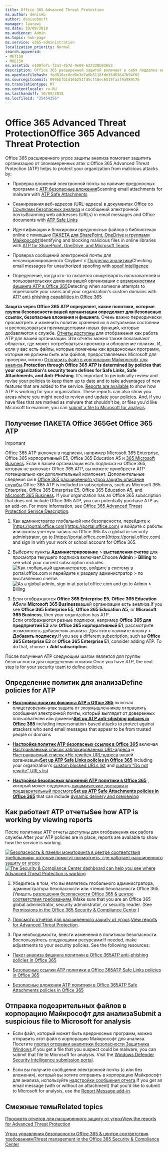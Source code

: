 ```yaml
---
title: Office 365 Advanced Threat Protection
ms.author: deniseb
author: denisebmsft
manager: laurawi
ms.date: 10/09/2018
ms.audience: Admin
ms.topic: hub-page
ms.service: o365-administration
localization_priority: Normal
search.appverid:
- MET150
- MOE150
ms.assetid: e100fe7c-f2a1-4b7d-9e08-622330b83653
description: Office 365 расширенной защитой включает в себя подделка аналитики, безопасных ссылок, безопасные вложения и расширенные возможности фишинга. Расширенные защиту от угроз также расширяемый для файлов в SharePoint Online, OneDrive для бизнеса и группами Майкрософт.
ms.openlocfilehash: fed816ec8cd0e3e7a6b5118fde35d81647b94f02
ms.sourcegitcommit: 099bbfb1d16b251fd5cf18ec6515faaf9a989176
ms.translationtype: MT
ms.contentlocale: ru-RU
ms.lasthandoff: 10/09/2018
ms.locfileid: "25454356"
---
```

# <a name="office-365-advanced-threat-protection"></a><span data-ttu-id="44f08-104">Office 365 Advanced Threat Protection</span><span class="sxs-lookup"><span data-stu-id="44f08-104">Office 365 Advanced Threat Protection</span></span>

<span data-ttu-id="44f08-105">Office 365 расширенного угроз защиты анализа помогает защитить организацию от злонамеренных атак с:</span><span class="sxs-lookup"><span data-stu-id="44f08-105">Office 365 Advanced Threat Protection (ATP) helps to protect your organization from malicious attacks by:</span></span>
  
- <span data-ttu-id="44f08-106">Проверка вложений электронной почты на наличие вредоносных программ с [ATP безопасные вложения](atp-safe-attachments.md)</span><span class="sxs-lookup"><span data-stu-id="44f08-106">Scanning email attachments for malware with [ATP Safe Attachments](atp-safe-attachments.md)</span></span>
    
- <span data-ttu-id="44f08-107">Сканирования веб-адресов (URL-адреса) в документах Office со [Ссылками безопасных анализа](atp-safe-links.md) и сообщений электронной почты</span><span class="sxs-lookup"><span data-stu-id="44f08-107">Scanning web addresses (URLs) in email messages and Office documents with [ATP Safe Links](atp-safe-links.md)</span></span>
    
- <span data-ttu-id="44f08-108">Идентификации и блокировки вредоносных файлов в библиотеках online с помощью [ПАКЕТА для SharePoint, OneDrive и группами Майкрософт](atp-for-spo-odb-and-teams.md)</span><span class="sxs-lookup"><span data-stu-id="44f08-108">Identifying and blocking malicious files in online libraries with [ATP for SharePoint, OneDrive, and Microsoft Teams](atp-for-spo-odb-and-teams.md)</span></span>
    
- <span data-ttu-id="44f08-109">Проверка сообщений электронной почты для несанкционированного Спуфинг с [Подделка аналитики](learn-about-spoof-intelligence.md)</span><span class="sxs-lookup"><span data-stu-id="44f08-109">Checking email messages for unauthorized spoofing with [spoof intelligence](learn-about-spoof-intelligence.md)</span></span>
    
- <span data-ttu-id="44f08-110">Определение, когда кто-то пытается олицетворять пользователей и пользовательских доменов вашей организации с [возможностями фишинга ATP в Office 365](atp-anti-phishing.md)</span><span class="sxs-lookup"><span data-stu-id="44f08-110">Detecting when someone attempts to impersonate your users and your organization's custom domains with [ATP anti-phishing capabilities in Office 365](atp-anti-phishing.md)</span></span>
    
<span data-ttu-id="44f08-p102">**Защита через Office 365 ATP определяет, какие политики, которые группа безопасности вашей организации определяет для безопасных ссылок, безопасные вложения и фишинга**. Очень важно периодически просмотреть и изменить политик хранения их в актуальном состоянии и воспользоваться преимуществами новых функций, которые добавляются к службе. [Отчеты доступны](view-reports-for-atp.md) для отображения как работа ATP для вашей организации. Эти отчеты можно также показывают областях, где может потребоваться просмотр и обновление политик. И, если у вас есть файлы, которые помечены как вредоносных программ, которые не должны быть или файлов, предоставляемых Microsoft для проверки, можно [Отправить файл в корпорацию Майкрософт для анализа](#submit-a-suspicious-file-to-microsoft-for-analysis).</span><span class="sxs-lookup"><span data-stu-id="44f08-p102">**Protection through Office 365 ATP is determined by policies that your organization's security team defines for Safe Links, Safe Attachments, and Anti-Phishing**. It's important to periodically review and revise your policies to keep them up to date and to take advantages of new features that are added to the service. [Reports are available](view-reports-for-atp.md) to show how ATP is working for your organization. These reports can also show you areas where you might need to review and update your policies. And, if you have files that are marked as malware that shouldn't be, or files you'd like Microsoft to examine, you can [submit a file to Microsoft for analysis](#submit-a-suspicious-file-to-microsoft-for-analysis).</span></span>
      
## <a name="get-office-365-atp"></a><span data-ttu-id="44f08-116">Получение ПАКЕТА Office 365</span><span class="sxs-lookup"><span data-stu-id="44f08-116">Get Office 365 ATP</span></span>

> [!IMPORTANT]
> <span data-ttu-id="44f08-p103">Office 365 ATP включен в подписки, например Microsoft 365 Enterprise, Office 365 корпоративный E5, Office 365 Education A5 и [365 Microsoft Business](https://support.office.com/article/c123694a-1efb-459e-a8d5-2187975373dc). Если в вашей организации есть подписка на Office 365, которая не включает Office 365 ATP, вы можете приобрести ATP потенциально как дополнительный компонент. Дополнительные сведения см в [Office 365 расширенного угроз защиты описание службы](https://technet.microsoft.com/library/exchange-online-advanced-threat-protection-service-description.aspx).</span><span class="sxs-lookup"><span data-stu-id="44f08-p103">Office 365 ATP is included in subscriptions, such as Microsoft 365 Enterprise, Office 365 Enterprise E5, Office 365 Education A5, and [Microsoft 365 Business](https://support.office.com/article/c123694a-1efb-459e-a8d5-2187975373dc). If your organization has an Office 365 subscription that does not include Office 365 ATP, you can potentially purchase ATP as an add-on. For more information, see [Office 365 Advanced Threat Protection Service Description](https://technet.microsoft.com/library/exchange-online-advanced-threat-protection-service-description.aspx).</span></span> 

1. <span data-ttu-id="44f08-120">Как администратор глобальной или безопасности, перейдите к [https://portal.office.com](https://portal.office.com) и войдите с работы или школы учетную запись на Office 365.</span><span class="sxs-lookup"><span data-stu-id="44f08-120">As a global or security administrator, go to [https://portal.office.com](https://portal.office.com) and sign in with your work or school account for Office 365.</span></span> 
    
2. <span data-ttu-id="44f08-121">Выберите пункты **Администрирование** \> **выставления счетов** для просмотра текущего подписка включает.</span><span class="sxs-lookup"><span data-stu-id="44f08-121">Choose **Admin** \> **Billing** to see what your current subscription includes.</span></span> <br/><span data-ttu-id="44f08-122">![Как глобальный администратор, войдите в систему в portal.office.com и перейдите к разделу администратор \> по выставлению счетов](media/18a3546c-bd1f-4f49-82ec-0184909b42c2.png)</span><span class="sxs-lookup"><span data-stu-id="44f08-122">![As a global admin, sign in at portal.office.com and go to Admin \> Billing](media/18a3546c-bd1f-4f49-82ec-0184909b42c2.png)</span></span>
  
3. <span data-ttu-id="44f08-123">Если отображаются **Office 365 Enterprise E5**, **Office 365 Education A5**или **Microsoft 365 Business**вашей организации есть анализа.</span><span class="sxs-lookup"><span data-stu-id="44f08-123">If you see **Office 365 Enterprise E5**, **Office 365 Education A5**, or **Microsoft 365 Business**, then your organization has ATP.</span></span> <br/><span data-ttu-id="44f08-p104">Если отображаются разные подписки, например **Office 365 для предприятий E3** или **Office 365 корпоративный E1**, рассмотрите возможность добавления анализа. Для этого нажмите кнопку **+ Добавить подписку**.</span><span class="sxs-lookup"><span data-stu-id="44f08-p104">If you see a different subscription, such as **Office 365 Enterprise E3** or **Office 365 Enterprise E1**, consider adding ATP. To do that, choose **+ Add subscription**.</span></span>
    
<span data-ttu-id="44f08-126">После получения ATP следующим шагом является для группы безопасности для определения политик.</span><span class="sxs-lookup"><span data-stu-id="44f08-126">Once you have ATP, the next step is for your security team to define policies.</span></span> 
  
## <a name="define-policies-for-atp"></a><span data-ttu-id="44f08-127">Определение политик для анализа</span><span class="sxs-lookup"><span data-stu-id="44f08-127">Define policies for ATP</span></span>

- <span data-ttu-id="44f08-128">**[Настройка политик фишинга ATP в Office 365](set-up-atp-anti-phishing-policies.md)** включая олицетворения-атак защита от злоумышленников отправлять сообщения электронной почты, который выглядит от доверенных пользователей или доменов</span><span class="sxs-lookup"><span data-stu-id="44f08-128">**[Set up ATP anti-phishing policies in Office 365](set-up-atp-anti-phishing-policies.md)** including impersonation-based attacks to protect against attackers who send email messages that appear to be from trusted people or domains</span></span> 

- <span data-ttu-id="44f08-129">**[Настройка политик ATP безопасных ссылок в Office 365](set-up-atp-safe-links-policies.md)** включая [Настраиваемый список заблокированных URL-адреса](set-up-a-custom-blocked-urls-list-wtih-atp.md) и [Настраиваемый список «Не rewrite» URL-адреса](set-up-a-custom-do-not-rewrite-urls-list-with-atp.md) вашей организации</span><span class="sxs-lookup"><span data-stu-id="44f08-129">**[Set up ATP Safe Links policies in Office 365](set-up-atp-safe-links-policies.md)** including your organization's [custom blocked URLs list](set-up-a-custom-blocked-urls-list-wtih-atp.md) and [custom "Do not rewrite" URLs list](set-up-a-custom-do-not-rewrite-urls-list-with-atp.md)</span></span>
    
- <span data-ttu-id="44f08-130">**[Настройка безопасных вложений ATP политики в Office 365](set-up-atp-safe-attachments-policies.md)** , который может содержать [динамические доставки и предварительный просмотр](dynamic-delivery-and-previewing.md)</span><span class="sxs-lookup"><span data-stu-id="44f08-130">**[Set up ATP Safe Attachments policies in Office 365](set-up-atp-safe-attachments-policies.md)** that can include [dynamic delivery and previewing](dynamic-delivery-and-previewing.md)</span></span>
  
## <a name="see-how-atp-is-working-by-viewing-reports"></a><span data-ttu-id="44f08-131">Как работает ATP отчеты</span><span class="sxs-lookup"><span data-stu-id="44f08-131">See how ATP is working by viewing reports</span></span>

<span data-ttu-id="44f08-132">После политиках ATP отчеты доступны для отображения как работа службы.</span><span class="sxs-lookup"><span data-stu-id="44f08-132">After your ATP policies are in place, reports are available to show how the service is working.</span></span>

<span data-ttu-id="44f08-133">[![Безопасность &amp; панели мониторинга в центре соответствия требованиям, которые помогут посмотреть, где работает расширенного защиту от угроз](media/6b213d34-adbb-44af-8549-be9a7e2db087.png)](view-reports-for-atp.md)</span><span class="sxs-lookup"><span data-stu-id="44f08-133">[![The Security &amp; Compliance Center dashboard can help you see where Advanced Threat Protection is working](media/6b213d34-adbb-44af-8549-be9a7e2db087.png)](view-reports-for-atp.md)</span></span>
  
1. <span data-ttu-id="44f08-p105">Убедитесь в том, что вы являетесь глобального администратора, администратора безопасности или чтения безопасности Office 365. (Увидеть [разрешения безопасности Office 365 &amp; центре соответствия требованиям](permissions-in-the-security-and-compliance-center.md).)</span><span class="sxs-lookup"><span data-stu-id="44f08-p105">Make sure that you are an Office 365 global administrator, security administrator, or security reader. (See [Permissions in the Office 365 Security &amp; Compliance Center](permissions-in-the-security-and-compliance-center.md).)</span></span>
    
2. <span data-ttu-id="44f08-136">[Просмотр отчетов для расширенного защиту от угроз](view-reports-for-atp.md).</span><span class="sxs-lookup"><span data-stu-id="44f08-136">[View reports for Advanced Threat Protection](view-reports-for-atp.md).</span></span>
    
3. <span data-ttu-id="44f08-p106">При необходимости, внести изменения в политиках безопасности. Воспользуйтесь следующими ресурсами:</span><span class="sxs-lookup"><span data-stu-id="44f08-p106">If needed, make adjustments to your security policies. See the following resources:</span></span>

  - [<span data-ttu-id="44f08-139">Пакет анализа фишинга политики в Office 365</span><span class="sxs-lookup"><span data-stu-id="44f08-139">ATP anti-phishing policies in Office 365</span></span>](set-up-atp-anti-phishing-policies.md)
    
  - [<span data-ttu-id="44f08-140">Безопасные ссылки ATP политики в Office 365</span><span class="sxs-lookup"><span data-stu-id="44f08-140">ATP Safe Links policies in Office 365</span></span>](set-up-atp-safe-links-policies.md)
    
  - [<span data-ttu-id="44f08-141">Безопасные вложения ATP политики в Office 365</span><span class="sxs-lookup"><span data-stu-id="44f08-141">ATP Safe Attachments policies in Office 365</span></span>](set-up-atp-safe-attachments-policies.md)
    
    
## <a name="submit-a-suspicious-file-to-microsoft-for-analysis"></a><span data-ttu-id="44f08-142">Отправка подозрительных файлов в корпорацию Майкрософт для анализа</span><span class="sxs-lookup"><span data-stu-id="44f08-142">Submit a suspicious file to Microsoft for analysis</span></span>

- <span data-ttu-id="44f08-p107">Если файл, который может быть вредоносных программ, можно отправить этот файл в корпорацию Майкрософт для анализа. Посетите [портал отправки аналитики безопасности Защитника Windows](https://go.microsoft.com/fwlink/?linkid=857185).</span><span class="sxs-lookup"><span data-stu-id="44f08-p107">If you get a file that you suspect could be malware, you can submit that file to Microsoft for analysis. Visit the [Windows Defender Security Intelligence submission portal](https://go.microsoft.com/fwlink/?linkid=857185).</span></span>

- <span data-ttu-id="44f08-145">Если вы получите сообщение электронной почты (с или без вложения), который вы хотите отправить в корпорацию Майкрософт для анализа, используйте [надстройки сообщения отчета](enable-the-report-message-add-in.md).</span><span class="sxs-lookup"><span data-stu-id="44f08-145">If you get an email message (with or without an attachment) that you'd like to submit to Microsoft for analysis, use the [Report Message add-in](enable-the-report-message-add-in.md).</span></span> 
  
## <a name="related-topics"></a><span data-ttu-id="44f08-146">Смежные темы</span><span class="sxs-lookup"><span data-stu-id="44f08-146">Related topics</span></span>

[<span data-ttu-id="44f08-147">Просмотр отчетов для расширенного защиту от угроз</span><span class="sxs-lookup"><span data-stu-id="44f08-147">View the reports for Advanced Threat Protection</span></span>](view-reports-for-atp.md)
  
[<span data-ttu-id="44f08-148">Угроз управления безопасности Office 365 &amp; центре соответствия требованиям</span><span class="sxs-lookup"><span data-stu-id="44f08-148">Threat management in the Office 365 Security &amp; Compliance Center</span></span>](threat-management.md)
  

